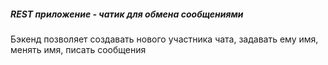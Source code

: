 ##### REST приложение - чатик для обмена сообщениями  
Бэкенд позволяет создавать нового участника чата, задавать ему имя, менять имя, писать сообщения